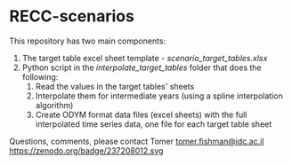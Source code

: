 # RECC-scenarios

This repository has two main components:

1. The target table excel sheet template - *scenario_target_tables.xlsx*
2. Python script in the *interpolate_target_tables* folder that does the following:
	1. Read the values in the target tables' sheets
	2. Interpolate them for intermediate years (using a spline interpolation algorithm)
	3. Create ODYM format data files (excel sheets) with the full interpolated time series data, one file for each target table sheet

Questions, comments, please contact Tomer tomer.fishman@idc.ac.il
https://zenodo.org/badge/237208012.svg
